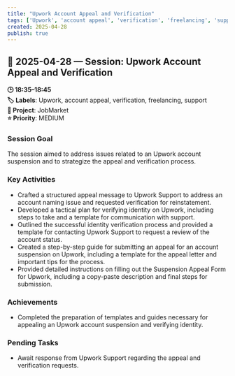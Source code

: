 ```yaml
---
title: "Upwork Account Appeal and Verification"
tags: ['Upwork', 'account appeal', 'verification', 'freelancing', 'support']
created: 2025-04-28
publish: true
---
```


## 📅 2025-04-28 — Session: Upwork Account Appeal and Verification

**🕒 18:35–18:45**  
**🏷️ Labels**: Upwork, account appeal, verification, freelancing, support  
**📂 Project**: JobMarket  
**⭐ Priority**: MEDIUM  


### Session Goal
The session aimed to address issues related to an Upwork account suspension and to strategize the appeal and verification process.

### Key Activities
- Crafted a structured appeal message to Upwork Support to address an account naming issue and requested verification for reinstatement.
- Developed a tactical plan for verifying identity on Upwork, including steps to take and a template for communication with support.
- Outlined the successful identity verification process and provided a template for contacting Upwork Support to request a review of the account status.
- Created a step-by-step guide for submitting an appeal for an account suspension on Upwork, including a template for the appeal letter and important tips for the process.
- Provided detailed instructions on filling out the Suspension Appeal Form for Upwork, including a copy-paste description and final steps for submission.

### Achievements
- Completed the preparation of templates and guides necessary for appealing an Upwork account suspension and verifying identity.

### Pending Tasks
- Await response from Upwork Support regarding the appeal and verification requests.
